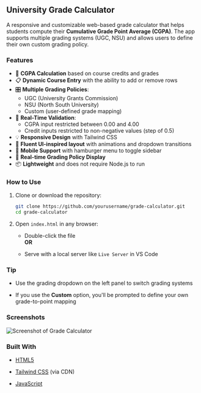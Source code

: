 ## University Grade Calculator

A responsive and customizable web-based grade calculator that helps students compute their **Cumulative Grade Point Average (CGPA)**. The app supports multiple grading systems (UGC, NSU) and allows users to define their own custom grading policy.

### Features

- 🔢 **CGPA Calculation** based on course credits and grades
- 📋 **Dynamic Course Entry** with the ability to add or remove rows
- 🎛️ **Multiple Grading Policies**:
  - UGC (University Grants Commission)
  - NSU (North South University)
  - Custom (user-defined grade mapping)
- 🧮 **Real-Time Validation**:
  - CGPA input restricted between 0.00 and 4.00
  - Credit inputs restricted to non-negative values (step of 0.5)
- 💡 **Responsive Design** with Tailwind CSS
- 🎨 **Fluent UI-inspired layout** with animations and dropdown transitions
- 📱 **Mobile Support** with hamburger menu to toggle sidebar
- 🧾 **Real-time Grading Policy Display**
- 📦 **Lightweight** and does not require Node.js to run



### How to Use

1. Clone or download the repository:
   ```bash
   git clone https://github.com/yourusername/grade-calculator.git
   cd grade-calculator
	```
2.  Open `index.html` in any browser:
    
    -   Double-click the file  
        **OR**
        
    -   Serve with a local server like `Live Server` in VS Code
        

###  Tip

-   Use the grading dropdown on the left panel to switch grading systems
    
-   If you use the **Custom** option, you'll be prompted to define your own grade-to-point mapping
    

### Screenshots

![Screenshot of Grade Calculator](https://i.ibb.co.com/sp6tBxLd/Screenshot-2025-05-05-150604.png)

### Built With

-   [HTML5](https://developer.mozilla.org/en-US/docs/Web/HTML)
    
-   [Tailwind CSS](https://tailwindcss.com/) (via CDN)
    
-   [JavaScript](https://developer.mozilla.org/en-US/docs/Web/JavaScript)
